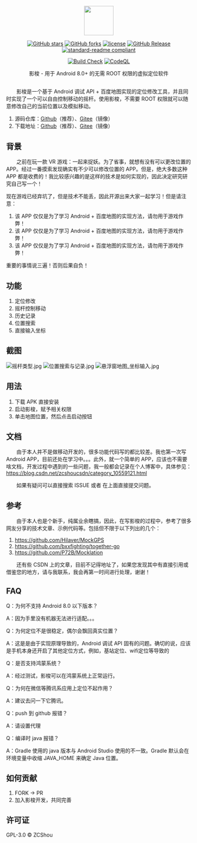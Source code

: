 <p align="center">
<img src="./docs/images/LOGO.png" height="80"/>
</p>

<div align="center">

[![GitHub stars](https://img.shields.io/github/stars/ZCShou/GoGoGo?logo=github)](https://github.com/ZCShou/GoGoGo/stargazers)
[![GitHub forks](https://img.shields.io/github/forks/ZCShou/GoGoGo?logo=github)](https://github.com/ZCShou/GoGoGo/network)
[![license](https://img.shields.io/github/license/ZCShou/GoGoGo)](https://github.com/ZCShou/GoGoGo/blob/master/LICENSE)
[![GitHub Release](https://img.shields.io/github/v/release/ZCShou/GoGoGo?label=Release)](https://github.com/ZCShou/GoGoGo/releases)
[![standard-readme compliant](https://img.shields.io/badge/readme%20style-standard-brightgreen.svg?style=flat-square)](https://github.com/RichardLitt/standard-readme)
</div>
<div align="center">

[![Build Check](https://github.com/ZCShou/GoGoGo/actions/workflows/build-check.yml/badge.svg)](https://github.com/ZCShou/GoGoGo/actions/workflows/build-check.yml)
[![CodeQL](https://github.com/ZCShou/GoGoGo/actions/workflows/codeql-analysis.yml/badge.svg)](https://github.com/ZCShou/GoGoGo/actions/workflows/codeql-analysis.yml)
</div>

<div align="center">
影梭 - 用于 Android 8.0+ 的无需 ROOT 权限的虚拟定位软件
</div>

##
&emsp;&emsp;影梭是一个基于 Android 调试 API + 百度地图实现的定位修改工具，并且同时实现了一个可以自由控制移动的摇杆。使用影梭，不需要 ROOT 权限就可以随意修改自己的当前位置以及模拟移动。

1. 源码仓库：[Github](https://github.com/ZCShou/GoGoGo)（推荐）、[Gitee](https://gitee.com/zcshou/gogogo)（镜像）
2. 下载地址：[Github](https://github.com/ZCShou/GoGoGo/releases)（推荐）、[Gitee](https://gitee.com/zcshou/gogogo/releases)（镜像）

## 背景
&emsp;&emsp;之前在玩一款 VR 游戏：一起来捉妖。为了省事，就想有没有可以更改位置的 APP。经过一番摸索发现确实有不少可以修改位置的 APP。但是，绝大多数这种 APP 都是收费的！我比较感兴趣的是这样的技术是如何实现的，因此决定研究研究自己写一个！

现在游戏已经弃坑了，但是技术不能丢，因此开源出来大家一起学习！但是请注意：

1. 该 APP 仅仅是为了学习 Android + 百度地图的实现方法，请勿用于游戏作弊！
2. 该 APP 仅仅是为了学习 Android + 百度地图的实现方法，请勿用于游戏作弊！
3. 该 APP 仅仅是为了学习 Android + 百度地图的实现方法，请勿用于游戏作弊！

重要的事情说三遍！否则后果自负！

## 功能
1. 定位修改
2. 摇杆控制移动
3. 历史记录
4. 位置搜索
5. 直接输入坐标

## 截图
![摇杆类型.jpg](./docs/images/摇杆类型.jpg)
![位置搜索与记录.jpg](./docs/images/位置搜索与记录.jpg)
![悬浮窗地图_坐标输入.jpg](./docs/images/悬浮窗地图_坐标输入.jpg)

## 用法
1. 下载 APK 直接安装
2. 启动影梭，赋予相关权限
3. 单击地图位置，然后点击启动按钮

## 文档
&emsp;&emsp;由于本人并不是做移动开发的，很多功能代码写的都比较差。我也第一次写  Android APP，目前还处在学习中。。。此外，就一个简单的 APP，应该也不需要啥文档，开发过程中遇到的一些问题，我一般都会记录在个人博客中，具体参见：https://blog.csdn.net/zcshoucsdn/category_10559121.html

&emsp;&emsp;如果有疑问可以直接搜索 ISSUE 或者 在上面直接提交问题。

## 参考
&emsp;&emsp;由于本人也是个新手，纯属业余瞎搞，因此，在写影梭的过程中，参考了很多网友分享的技术文章、示例代码等。包括但不限于以下列出的几个：
1. https://github.com/Hilaver/MockGPS
2. https://github.com/bxxfighting/together-go
3. https://github.com/P72B/Mocklation

&emsp;&emsp;还有些 CSDN 上的文章，目前不记得地址了，如果您发现其中有直接引用或借鉴您的地方，请与我联系，我会再第一时间进行处理，谢谢！

## FAQ
Q：为何不支持 Android 8.0 以下版本？

A：因为手里没有机器无法进行适配。。。

Q：为何定位不是很稳定，偶尔会飘回真实位置？

A：这是是由于实现原理导致的，Android 调试 API 固有的问题。确切的说，应该是手机本身还开启了其他定位方式，例如，基站定位、wifi定位等导致的

Q：是否支持鸿蒙系统？

A：经过测试，影梭可以在鸿蒙系统上正常运行。

Q：为何在微信等腾讯系应用上定位不起作用？

A：建议去问一下它腾讯。

Q：push 到 github 报错？

A：请设置代理

Q：编译时 java 报错？

A：Gradle 使用的 java 版本与 Android Studio 使用的不一致。Gradle 默认会在环境变量中收缩 JAVA_HOME 来确定 Java 位置。

## 如何贡献
1. FORK -> PR
2. 加入影梭开发，共同完善

## 许可证
GPL-3.0 © ZCShou


